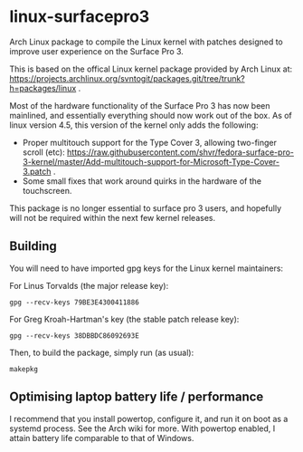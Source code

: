 # linux-surfacepro3
Arch Linux package to compile the Linux kernel with patches designed to improve user experience on the Surface Pro 3.

This is based on the offical Linux kernel package provided by Arch Linux at: https://projects.archlinux.org/svntogit/packages.git/tree/trunk?h=packages/linux .

Most of the hardware functionality of the Surface Pro 3 has now been mainlined, and essentially everything should now work out of the box. As of linux version 4.5, this version of the kernel only adds the following:
 - Proper multitouch support for the Type Cover 3, allowing two-finger scroll (etc): https://raw.githubusercontent.com/shvr/fedora-surface-pro-3-kernel/master/Add-multitouch-support-for-Microsoft-Type-Cover-3.patch .
 - Some small fixes that work around quirks in the hardware of the touchscreen.

This package is no longer essential to surface pro 3 users, and hopefully will not be required within the next few kernel releases.

## Building

You will need to have imported gpg keys for the Linux kernel maintainers:

For Linus Torvalds (the major release key):

	gpg --recv-keys 79BE3E4300411886

For Greg Kroah-Hartman's key (the stable patch release key):

	gpg --recv-keys 38DBBDC86092693E

Then, to build the package, simply run (as usual):

	makepkg

## Optimising laptop battery life / performance

I recommend that you install powertop, configure it, and run it on boot as a systemd process. See the Arch wiki for more. With powertop enabled, I attain battery life comparable to that of Windows.

